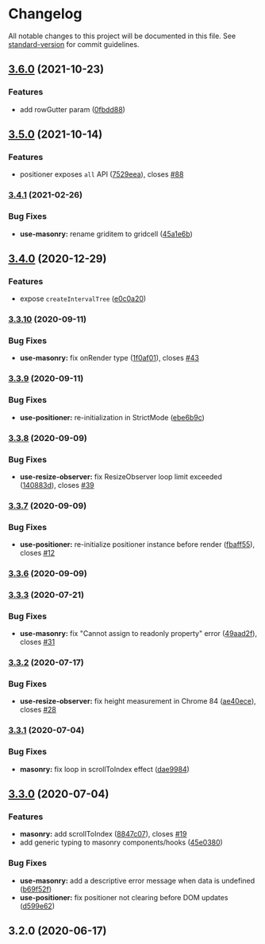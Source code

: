 # Changelog

All notable changes to this project will be documented in this file. See [standard-version](https://github.com/conventional-changelog/standard-version) for commit guidelines.

## [3.6.0](https://github.com/jaredLunde/masonic/compare/v3.5.0...v3.6.0) (2021-10-23)

### Features

- add rowGutter param ([0fbdd88](https://github.com/jaredLunde/masonic/commit/0fbdd889f99991aa212945ce35eb980942269e10))

## [3.5.0](https://github.com/jaredLunde/masonic/compare/v3.4.1...v3.5.0) (2021-10-14)

### Features

- positioner exposes `all` API ([7529eea](https://github.com/jaredLunde/masonic/commit/7529eea9db23aacbf3ae070dc089236f2e1caf48)), closes [#88](https://github.com/jaredLunde/masonic/issues/88)

### [3.4.1](https://github.com/jaredLunde/masonic/compare/v3.4.0...v3.4.1) (2021-02-26)

### Bug Fixes

- **use-masonry:** rename griditem to gridcell ([45a1e6b](https://github.com/jaredLunde/masonic/commit/45a1e6bd9883144b3e6b74a75f5c0ce2cc9633ad))

## [3.4.0](https://github.com/jaredLunde/masonic/compare/v3.3.10...v3.4.0) (2020-12-29)

### Features

- expose `createIntervalTree` ([e0c0a20](https://github.com/jaredLunde/masonic/commit/e0c0a208ae5054eb42cc813ccf96979693c9ae50))

### [3.3.10](https://github.com/jaredLunde/masonic/compare/v3.3.9...v3.3.10) (2020-09-11)

### Bug Fixes

- **use-masonry:** fix onRender type ([1f0af01](https://github.com/jaredLunde/masonic/commit/1f0af0141c055ab9dc86d37e1c8f25e993d17f99)), closes [#43](https://github.com/jaredLunde/masonic/issues/43)

### [3.3.9](https://github.com/jaredLunde/masonic/compare/v3.3.8...v3.3.9) (2020-09-11)

### Bug Fixes

- **use-positioner:** re-initialization in StrictMode ([ebe6b9c](https://github.com/jaredLunde/masonic/commit/ebe6b9cf164ef881fa4dc808df1142d679fe3ecc))

### [3.3.8](https://github.com/jaredLunde/masonic/compare/v3.3.7...v3.3.8) (2020-09-09)

### Bug Fixes

- **use-resize-observer:** fix ResizeObserver loop limit exceeded ([140883d](https://github.com/jaredLunde/masonic/commit/140883d7360a3f24b9aba251eb29575fdd2e8377)), closes [#39](https://github.com/jaredLunde/masonic/issues/39)

### [3.3.7](https://github.com/jaredLunde/masonic/compare/v3.3.6...v3.3.7) (2020-09-09)

### Bug Fixes

- **use-positioner:** re-initialize positioner instance before render ([fbaff55](https://github.com/jaredLunde/masonic/commit/fbaff55b29a1cddad5437d7f76f69a5213a5a452)), closes [#12](https://github.com/jaredLunde/masonic/issues/12)

### [3.3.6](https://github.com/jaredLunde/masonic/compare/v3.3.3...v3.3.6) (2020-09-09)

### [3.3.3](https://github.com/jaredLunde/masonic/compare/v3.3.2...v3.3.3) (2020-07-21)

### Bug Fixes

- **use-masonry:** fix "Cannot assign to readonly property" error ([49aad2f](https://github.com/jaredLunde/masonic/commit/49aad2f210b434dd3aec91fd320a007b21267df8)), closes [#31](https://github.com/jaredLunde/masonic/issues/31)

### [3.3.2](https://github.com/jaredLunde/masonic/compare/v3.3.1...v3.3.2) (2020-07-17)

### Bug Fixes

- **use-resize-observer:** fix height measurement in Chrome 84 ([ae40ece](https://github.com/jaredLunde/masonic/commit/ae40ecec906340b9fb17821acab471f5820091c1)), closes [#28](https://github.com/jaredLunde/masonic/issues/28)

### [3.3.1](https://github.com/jaredLunde/masonic/compare/v3.3.0...v3.3.1) (2020-07-04)

### Bug Fixes

- **masonry:** fix loop in scrollToIndex effect ([dae9984](https://github.com/jaredLunde/masonic/commit/dae99847fe29d7c9b50141f8035968143680b292))

## [3.3.0](https://github.com/jaredLunde/masonic/compare/v3.2.0...v3.3.0) (2020-07-04)

### Features

- **masonry:** add scrollToIndex ([8847c07](https://github.com/jaredLunde/masonic/commit/8847c074dd171fd2a53cc9fec2aae76e814e0aa2)), closes [#19](https://github.com/jaredLunde/masonic/issues/19)
- add generic typing to masonry components/hooks ([45e0380](https://github.com/jaredLunde/masonic/commit/45e0380f0b366c1729436fe6d7370ae3fd36fdf2))

### Bug Fixes

- **use-masonry:** add a descriptive error message when data is undefined ([b69f52f](https://github.com/jaredLunde/masonic/commit/b69f52f6821ac9cd95bfa6bf97a81a9efba008c2))
- **use-positioner:** fix positioner not clearing before DOM updates ([d599e62](https://github.com/jaredLunde/masonic/commit/d599e62b29f31153343c9a83c87134c5144ecb8d))

## 3.2.0 (2020-06-17)
